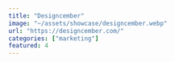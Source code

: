 ```yaml
---
title: "Designcember"
image: "~/assets/showcase/designcember.webp"
url: "https://designcember.com/"
categories: ["marketing"]
featured: 4
---
```

